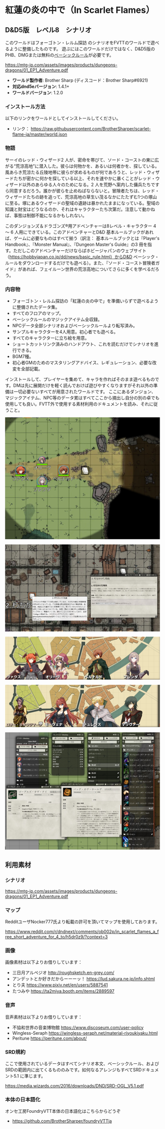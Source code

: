 # 紅蓮の炎の中で（In Scarlet Flames）
## D&D5版　レベル8　シナリオ

このワールドはフォーゴトン・レルム探訪 のシナリオをFVTTのワールドで遊べるように整備したものです。
遊ぶにはこのワールドだけではなく、D&D5版のPHB、DMGまたは無料の[ベーシックルール](https://hobbyjapan.co.jp/dd/news/basic_rule.html)が必要です。

https://mtg-jp.com/assets/images/products/dungeons-dragons/01_EP1_Adventure.pdf

* **ワールド製作者**: Brother Sharp (ディスコード：Brother Sharp#6921)
* **対応dnd5eバージョン**: 1.4.1+
* **ワールドバージョン**: 1.2.0

### インストール方法

以下のリンクをワールドとしてインストールしてください。

* リンク： https://raw.githubusercontent.com/BrotherSharper/scarlet-flame-ja/master/world.json

### 物語
サーイのレッド・ウィザード2 人が、密命を帯びて、ソード・コーストの東に広がる“荒涼高地”に潜入した。彼らは何物かを、あるいは何者かを、探している。風あらき荒涼たる丘陵地帯に彼らが求めるものが何であろうと、レッド・ウィザードたちが密かに何かを探している以上、それを速やかに暴くことがレッド・ウィザード以外のあらゆる人々のためになる。2 人を荒野へ案内した傭兵たちですら同意するだろう。誰かが彼らを止めねばならないと。冒険者たちは、レッド・ウィザードたちの跡を追って、荒涼高地の草生い茂るなかにたたずむ1つの塚山に至る。塚にあるウィザードの聖域の遺跡は暴かれたままになっている。聖域の知識と財宝はどうなるのか、それはキャラクターたち次第だ。注意して動かねば、事態は制御不能になるかもしれない。

このダンジョンズ＆ドラゴンズ®用アドベンチャーは8レベル・キャラクター 4 〜 6 人用にできている。このアドベンチャーとD&D 基本ルールブックがあれば、ゲームに必要なものはすべて揃う（訳注： 基本ルールブックとは『Player's Handbook』、『Monster Manual』、『Dungeon Master's Guide』の3 冊を指す。ただしこのアドベンチャーだけならばホビージャパンのウェブサイト（https://hobbyjapan.co.jp/dd/news/basic_rule.html）からD&D ベーシック・ルールをダウンロードするだけでも遊べる）。また、『ソード・コースト冒険者ガイド』があれば、フェイルーン世界の荒涼高地についてさらに多くを学べるだろう。

### 内容物
* フォーゴトン・レルム探訪の「紅蓮の炎の中で」を準備いらずで遊べるように整備されたデータ集。
* すべてのフロアのマップ。
* ベーシックルールのマジックアイテム全収録。
* NPCデータ全部シナリオおよびベーシックルールより転写済み。
* サンプルキャラクターを4人用意。初心者でも遊べる。
* すべてのキャラクターに立ち絵を用意。
* ショートカットリンク済みのハンドアウト、これを読むだけでシナリオを進行できる。
* BGM7種。
* 初心者GMのためのマスタリングアドバイス、レギュレーション、必要な改変を全部記載。

インストールして、プレイヤーを集めて、キャラを作ればそのまま遊べるものです。DMは先に展開だけを軽く読んでおけば遊びやすくなりますがそれ以外の準備は一切必要ないすべてが用意されたワールドです。
ここにあるダンジョン、マジックアイテム、NPC等のデータ累はすべてここから摘出し自分の別の卓でも使用しても良い。FVTT外で使用する素材利用のドキュメントを読み、それに従うこと。

![image1](https://raw.githubusercontent.com/BrotherSharper/scarlet-flame-ja/master/images/Promo0.jpg)

![image2](https://raw.githubusercontent.com/BrotherSharper/scarlet-flame-ja/master/images/Promo1.jpg)

![image3](https://raw.githubusercontent.com/BrotherSharper/scarlet-flame-ja/master/images/Promo2.jpg)

![image4](https://raw.githubusercontent.com/BrotherSharper/scarlet-flame-ja/master/images/Promo3.jpg)

![image5](https://raw.githubusercontent.com/BrotherSharper/scarlet-flame-ja/master/images/Promo4.jpg)

## 利用素材
### シナリオ
https://mtg-jp.com/assets/images/products/dungeons-dragons/01_EP1_Adventure.pdf

### マップ
RedditユーザNocker777氏より転載の許可を頂いてマップを使用しております。

https://www.reddit.com/r/dndnext/comments/ob002p/in_scarlet_flames_a_free_short_adventure_for_4_to/h5dr0z9/?context=3

### 画像
画像素材は以下よりお借りしています：

* 三日月アルペジオ
http://roughsketch.en-grey.com/
* アンデットとか好きだからーーーッ！
https://lud.sakura.ne.jp/info.shtml
* とり夫
https://www.pixiv.net/en/users/5887541
* たつみや
https://ta2miya.booth.pm/items/2889597

### 音声
音声素材は以下よりお借りしています：

* 不協和世界の音楽博物館
https://www.discoseum.com/user-policy
* Wingless-Seraph
https://wingless-seraph.net/material-riyoukiyaku.html
* Peritune
https://peritune.com/about/

### SRD規約
ここで使用されているデータはすべてシナリオ本文、ベーシックルール、およびSRDの範囲内に出てくるもののみです。如何なるアレンジもすべてSRDドキュメント5.1 に準じます。

https://media.wizards.com/2016/downloads/DND/SRD-OGL_V5.1.pdf

### 本体の日本語化
オンセ工房FoundryVTT本体の日本語化はこちらからどうぞ

* https://github.com/BrotherSharper/foundryVTTja